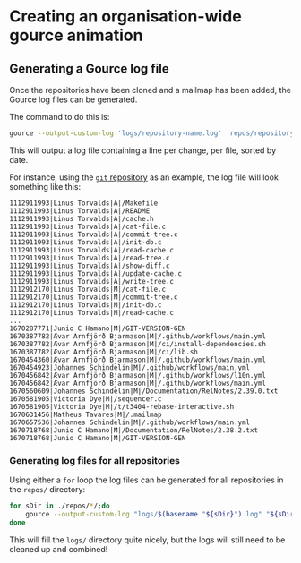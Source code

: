 # Creating an organisation-wide gource animation

## Generating a Gource log file

Once the repositories have been cloned and a mailmap has been added, the Gource log files can be generated.

The command to do this is:

```sh
gource --output-custom-log 'logs/repository-name.log' 'repos/repository-name'
```

This will output a log file containing a line per change, per file, sorted by date.

For instance, using the [`git` repository](https://github.com/git/git) as an example, the log file will look something like this:

```
1112911993|Linus Torvalds|A|/Makefile
1112911993|Linus Torvalds|A|/README
1112911993|Linus Torvalds|A|/cache.h
1112911993|Linus Torvalds|A|/cat-file.c
1112911993|Linus Torvalds|A|/commit-tree.c
1112911993|Linus Torvalds|A|/init-db.c
1112911993|Linus Torvalds|A|/read-cache.c
1112911993|Linus Torvalds|A|/read-tree.c
1112911993|Linus Torvalds|A|/show-diff.c
1112911993|Linus Torvalds|A|/update-cache.c
1112911993|Linus Torvalds|A|/write-tree.c
1112912170|Linus Torvalds|M|/cat-file.c
1112912170|Linus Torvalds|M|/commit-tree.c
1112912170|Linus Torvalds|M|/init-db.c
1112912170|Linus Torvalds|M|/read-cache.c
...
1670287771|Junio C Hamano|M|/GIT-VERSION-GEN
1670387782|Ævar Arnfjörð Bjarmason|M|/.github/workflows/main.yml
1670387782|Ævar Arnfjörð Bjarmason|M|/ci/install-dependencies.sh
1670387782|Ævar Arnfjörð Bjarmason|M|/ci/lib.sh
1670454360|Ævar Arnfjörð Bjarmason|M|/.github/workflows/main.yml
1670454923|Johannes Schindelin|M|/.github/workflows/main.yml
1670456842|Ævar Arnfjörð Bjarmason|M|/.github/workflows/l10n.yml
1670456842|Ævar Arnfjörð Bjarmason|M|/.github/workflows/main.yml
1670560609|Johannes Schindelin|M|/Documentation/RelNotes/2.39.0.txt
1670581905|Victoria Dye|M|/sequencer.c
1670581905|Victoria Dye|M|/t/t3404-rebase-interactive.sh
1670631456|Matheus Tavares|M|/.mailmap
1670657536|Johannes Schindelin|M|/.github/workflows/main.yml
1670718768|Junio C Hamano|M|/Documentation/RelNotes/2.38.2.txt
1670718768|Junio C Hamano|M|/GIT-VERSION-GEN
```

### Generating log files for all repositories

Using either a `for` loop the log files can be generated for all repositories in the `repos/` directory:

```sh
for sDir in ./repos/*/;do 
    gource --output-custom-log "logs/$(basename "${sDir}").log" "${sDir}"
done
```

This will fill the `logs/` directory quite nicely, but the logs will still need to be cleaned up and combined!

